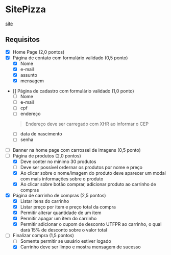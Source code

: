 # SitePizza
[site](http://sitepizza.rf.gd/)
## Requisitos
* [x] Home Page (2,0 pontos)
* [x] Página de contato com formulário validado (0,5 ponto)
    * [x] Nome
    * [x] e-mail
    * [x] assunto
    * [x] mensagem
* [] Página de cadastro com formulário validado (1,0 ponto)
    * [ ] Nome
    * [ ] e-mail
    * [ ] cpf
    * [ ] endereço
    > Endereço deve ser carregado com XHR ao informar o CEP
    * [ ] data de nascimento
    * [ ] senha
* [ ] Banner na home page com carrossel de imagens (0,5 ponto)
* [ ] Página de produtos (2,0 pontos)
    * [x] Deve conter no mínimo 30 produtos
    * [ ] Deve ser possível ordernar os produtos por nome e preço
    * [x] Ao clicar sobre o nome/imagem do produto deve aparecer um modal com mais informações sobre o produto
    * [x] Ao clicar sobre botão comprar, adicionar produto ao carrinho de compras
* [x] Página de carrinho de compras (2,5 pontos)
    * [x] Listar itens do carrinho
    * [x] Listar preço por item e preço total da compra
    * [x] Permitir alterar quantidade de um item
    * [x] Permitir apagar um item do carrinho
    * [x] Permitir adicionar o cupom de desconto UTFPR ao carrinho, o qual dará 15% de desconto sobre o valor total
* [ ] Finalizar compra (1,5 pontos)
    * [ ] Somente permitir se usuário estiver logado
    * [x] Carrinho deve ser limpo e mostra mensagem de sucesso
